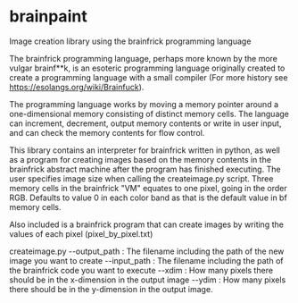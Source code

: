 # brainpaint
Image creation library using the brainfrick programming language

The brainfrick programming language, perhaps more known by the more vulgar brainf\*\*k, is an esoteric programming language originally created to create a programming language with a small compiler (For more history see https://esolangs.org/wiki/Brainfuck). 

The programming language works by moving a memory pointer around a one-dimensional memory consisting of distinct memory cells. The language
can increment, decrement, output memory contents or write in user input, and can check the memory contents for flow control. 

This library contains an interpreter for brainfrick written in python, as well as a program for creating images based on the memory contents in
the brainfrick abstract machine after the program has finished executing. The user specifies image size when calling the createimage.py script. Three memory cells in the brainfrick "VM" equates to one pixel, going in the order RGB. Defaults to value 0 in each color band as that is the default value in bf memory cells. 

Also included is a brainfrick program that can create images by writing the values of each pixel (pixel_by_pixel.txt)

createimage.py
--output_path : The filename including the path of the new image you want to create
--input_path  : The filename including the path of the brainfrick code you want to execute
--xdim        : How many pixels there should be in the x-dimension in the output image
--ydim        : How many pixels there should be in the y-dimension in the output image.
